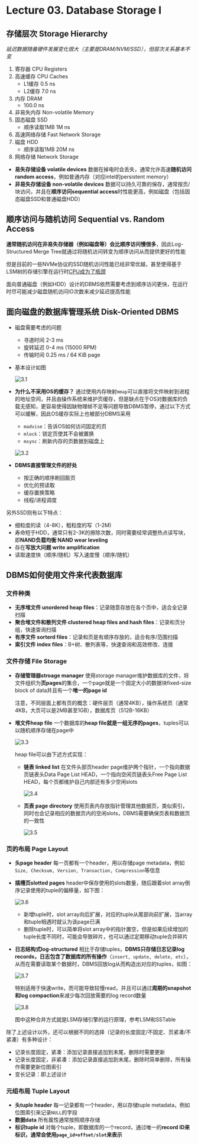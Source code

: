 # Lecture 03. Database Storage I

## 存储层次 Storage Hierarchy

*延迟数据随着硬件发展变化很大（主要是DRAM/NVM/SSD），但层次关系基本不变*

1. 寄存器 CPU Registers
2. 高速缓存 CPU Caches
   - L1缓存 0.5 ns
   - L2缓存 7.0 ns
3. 内存 DRAM
   - 100.0 ns
4. 非易失内存 Non-volatile Memory
5. 固态磁盘 SSD
   - 顺序读取1MB 1M ns
6. 高速网络存储 Fast Network Storage
7. 磁盘 HDD
   - 顺序读取1MB 20M ns
8. 网络存储 Network Storage

- **易失存储设备 volatile devices**
  数据在掉电时会丢失，通常允许高速**随机访问random access**，例如普通内存（对应intel的persistent memory）
- **非易失存储设备 non-volatile devices**
  数据可以持久可靠的保存，通常按页/块访问，并且在**顺序访问sequential access**时性能更高，例如磁盘（包括固态磁盘SSD和普通磁盘HDD）

## 顺序访问与随机访问 Sequential vs. Random Access

**通常随机访问在非易失存储器（例如磁盘等）会比顺序访问慢很多**，因此Log-Structured Merge Tree就通过将随机访问转变为顺序访问从而提供更好的性能

但是目前的一些NVMe协议的SSD随机访问性能已经非常优越，甚至使得基于LSM树的存储引擎在运行时[CPU成为了瓶颈]()

面向普通磁盘（例如HDD）设计的DBMS依然需要考虑到顺序访问更快，在运行时尽可能减少磁盘随机访问IO次数来减少延迟提高性能

## 面向磁盘的数据库管理系统 Disk-Oriented DBMS

- 磁盘需要考虑的问题
  - 寻道时间 2-3 ms
  - 旋转延迟 0-4 ms (15000 RPM)
  - 传输时间 0.25 ms / 64 KiB page
- 基本设计如图

  ![3.1](images/3.1.png)

- **为什么不采用OS的缓存？**
  通过使用内存映射`mmap`可以直接将文件映射到进程的地址空间，并且由操作系统来维护页缓存，但是缺点在于OS对数据库的负载无感知，更容易使得因缺物理帧不足等问题导致DBMS暂停，通过以下方式可以缓解，因此OS缓存实际上也被部分DBMS采用
  - `madvise`：告诉OS如何访问固定的页
  - `mlock`：锁定页使其不会被置换
  - `msync`：刷新内存的页数据到磁盘上
  
  ![3.2](images/3.2.png)

- **DBMS直接管理文件的好处**
  - 按正确的顺序刷回脏页
  - 优化的预读取
  - 缓存置换策略
  - 线程/进程调度

另外SSD则有以下特点：

- 细粒度的读（4-8K），粗粒度的写（1-2M)
- 寿命短于HDD，通常只有2-3K的擦除次数，同时需要经常调整热点读写块，即**NAND负载均衡 NAND wear leveling**
- 存在**写放大问题 write amplification**
- 读取速度快（顺序/随机）写入速度慢（顺序/随机）

## DBMS如何使用文件来代表数据库

### 文件种类

- **无序堆文件 unordered heap files**：记录随意存放在各个页中，适合全记录扫描
- **聚合堆文件和散列文件 clustered heap files and hash files**：记录和页分组，快速查询扫描
- **有序文件 sorterd files**：记录和页是有顺序存放的，适合有序/范围扫描
- **索引文件 index files**：B+树、散列表等，快速查询和高效修改、连接

### 文件存储 File Storage

- **存储管理器stroage manager**
  使用storage manager维护数据库的文件，将文件组织为**页pages**的集合，一个page就是一个固定大小的数据块fixed-size block of data并且有一个**唯一的page id**

  注意，不同层面上都有页的概念：硬件层页（通常4KB），操作系统页（通常4KB，大页可以是2MB甚至1GB），数据库页（512B-16KB）
- **堆文件heap file**
  一个数据库的**heap file就是一组无序的pages**，tuples可以以随机顺序存储在page中

  ![3.3](images/3.3.png)

  heap file可以由下述方式实现：
  - **链表 linked list**
    在文件头部页header page维护两个指针，一个指向数据页链表头Data Page List HEAD，一个指向空闲页链表头Free Page List HEAD，每个页都维护自己内部还有多少空闲slots

    ![3.4](images/3.4.png)
  
  - **页表 page directory**
    使用页表内存放指针管理其他数据页，类似索引，同时也会记录相应的数据页内的空闲slots，DBMS需要确保页表和数据页的一致性

    ![3.5](images/3.5.png)

### 页的布局 Page Layout

- **头page header**
  每一页都有一个header，用以存储page metadata，例如`Size, Checksum, Version, Transaction, Compression`等信息
- **插槽页slotted pages**
  header中保存使用的slots数量，随后跟着slot array倒序记录使用的tuple的偏移量，如下图：

  ![3.6](images/3.6.png)

  - 新增tuple时，slot array向后扩展，对应的tuple从尾部向前扩展，当array和tuple相遇时就认为该page已满
  - 删除tuple时，可以简单将slot array中的指针置空，但是如果后续增加的tuple长度不同时，可能会导致碎片，也可以通过定期移动tuple合并碎片
- **日志结构式log-structured**
  相比于存储tuples，**DBMS只存储日志记录log records，日志包含了数据库的所有操作**（`insert, update, delete, etc`），从而在需要读取某个数据时，DBMS回放log从而构造出对应的tuples，如图：

  ![3.7](images/3.7.png)

  特别适用于快速write，而可能导致较慢read，并且可以通过**周期的snapshot和log compaction**来减少每次回放需要的log record数量

  ![3.8](images/3.8.png)

  图中这种合并方式就是LSM存储引擎的运行原理，参考LSM和SSTable

除了上述设计以外，还可以根据不同的选择（记录的长度固定/不固定、页紧凑/不紧凑）有多种设计：

- 记录长度固定，紧凑：添加记录直接追加到末尾，删除时需要更新
- 记录长度固定，非紧凑：添加记录直接追加到末尾，删除时简单删除，所有操作需要更新位图索引
- 变长记录：即上述设计

### 元组布局 Tuple Layout

- **头tuple header**
  每一记录都有一个header，用以存储tuple metadata，例如位图索引来记录`NULL`的字段
- **数据data**
  所有属性通常按照顺序存储
- **标识tuple id**
  对每个tuple，即数据库的一个record，通过唯一的**record ID来标识，通常会使用`page_id+offset/slot`来表示**
